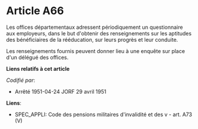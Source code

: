 # Article A66

Les offices départementaux adressent périodiquement un questionnaire aux employeurs, dans le but d'obtenir des renseignements
sur les aptitudes des bénéficiaires de la rééducation, sur leurs progrès et leur conduite.

Les renseignements fournis peuvent donner lieu à une enquête sur place d'un délégué des offices.

**Liens relatifs à cet article**

_Codifié par_:

  - Arrêté 1951-04-24 JORF 29 avril 1951

**Liens**:

  - SPEC_APPLI: Code des pensions militaires d'invalidité et des v - art. A73 (V)

